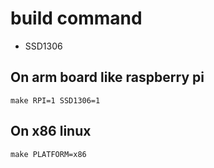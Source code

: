 # build command
- SSD1306
## On arm board like raspberry pi
```
make RPI=1 SSD1306=1
```
## On x86 linux
```
make PLATFORM=x86
```